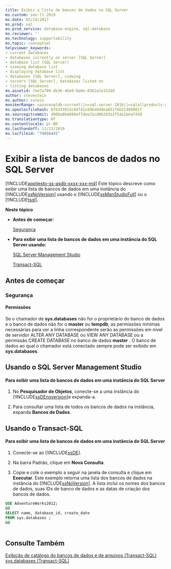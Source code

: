 ```yaml
---
title: Exibir a lista de bancos de dados no SQL Server
ms.custom: seo-lt-2019
ms.date: 03/14/2017
ms.prod: sql
ms.prod_service: database-engine, sql-database
ms.reviewer: ''
ms.technology: supportability
ms.topic: conceptual
helpviewer_keywords:
- current databases
- databases currently on server [SQL Server]
- database list [SQL Server]
- viewing database list
- displaying database list
- databases [SQL Server], viewing
- servers [SQL Server], databases listed on
- listing databases
ms.assetid: 7ee7a789-db36-4be9-8a0e-0362a1e152dd
author: stevestein
ms.author: sstein
monikerRange: =azuresqldb-current||>=sql-server-2016||=sqlallproducts-allversions||>=sql-server-linux-2017||=azuresqldb-mi-current
ms.openlocfilehash: 8f6333815c8d741c69bd4d0ea651f6b31489881f
ms.sourcegitcommit: d00ba0b4696ef7dee31cd0b293a3f54a1beaf458
ms.translationtype: HT
ms.contentlocale: pt-BR
ms.lasthandoff: 11/13/2019
ms.locfileid: "74056442"
---
```

# <a name="view-list-of-databases-on-sql-server"></a>Exibir a lista de bancos de dados no SQL Server
[!INCLUDE[appliesto-ss-asdb-xxxx-xxx-md](../../includes/appliesto-ss-asdb-xxxx-xxx-md.md)]
  Este tópico descreve como exibir uma lista de bancos de dados em uma instância do [!INCLUDE[ssNoVersion](../../includes/ssnoversion-md.md)] usando o [!INCLUDE[ssManStudioFull](../../includes/ssmanstudiofull-md.md)] ou o [!INCLUDE[tsql](../../includes/tsql-md.md)].  
  
 **Neste tópico**  
  
-   **Antes de começar:**  
  
     [Segurança](#Security)  
  
-   **Para exibir uma lista de bancos de dados em uma instância do SQL Server usando:**  
  
     [SQL Server Management Studio](#SSMSProcedure)  
  
     [Transact-SQL](#TsqlProcedure)  
  
##  <a name="BeforeYouBegin"></a> Antes de começar  
  
###  <a name="Security"></a> Segurança  
  
####  <a name="Permissions"></a> Permissões  
 Se o chamador de **sys.databases** não for o proprietário do banco de dados e o banco de dados não for o **master** ou **tempdb**, as permissões mínimas necessárias para ver a linha correspondente serão as permissões em nível de servidor ALTER ANY DATABASE ou VIEW ANY DATABASE ou a permissão CREATE DATABASE no banco de dados **master** . O banco de dados ao qual o chamador está conectado sempre pode ser exibido em **sys.databases**.  
  
##  <a name="SSMSProcedure"></a> Usando o SQL Server Management Studio  
  
#### <a name="to-view-a-list-of-databases-on-an-instance-of-sql-server"></a>Para exibir uma lista de bancos de dados em uma instância do SQL Server  
  
1.  No **Pesquisador de Objetos**, conecte-se a uma instância do [!INCLUDE[ssDEnoversion](../../includes/ssdenoversion-md.md)]e expanda-a.  
  
2.  Para consultar uma lista de todos os bancos de dados na instância, expanda **Bancos de Dados**.  
  
##  <a name="TsqlProcedure"></a> Usando o Transact-SQL  
  
#### <a name="to-view-a-list-of-databases-on-an-instance-of-sql-server"></a>Para exibir uma lista de bancos de dados em uma instância do SQL Server  
  
1.  Conecte-se ao [!INCLUDE[ssDE](../../includes/ssde-md.md)].  
  
2.  Na barra Padrão, clique em **Nova Consulta**.  
  
3.  Copie e cole o exemplo a seguir na janela de consulta e clique em **Executar**. Este exemplo retorna uma lista dos bancos de dados na instância do [!INCLUDE[ssNoVersion](../../includes/ssnoversion-md.md)]. A lista inclui os nomes dos bancos de dados, suas IDs de banco de dados e as datas de criação dos bancos de dados.  
  
```sql  
USE AdventureWorks2012;  
GO  
SELECT name, database_id, create_date  
FROM sys.databases ;  
GO  
  
```  
  
## <a name="see-also"></a>Consulte Também  
 [Exibição de catálogo do bancos de dados e de arquivos &#40;Transact-SQL&#41;](../../relational-databases/system-catalog-views/databases-and-files-catalog-views-transact-sql.md)   
 [sys.databases &#40;Transact-SQL&#41;](../../relational-databases/system-catalog-views/sys-databases-transact-sql.md)  
  
  
